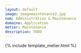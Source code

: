 ```yaml
---
layout: default
image: imagemaintenance2.jpg
nom: Administration & Maintenance
domaine: Application
metier: Maintenance
description: TODO
---
```

{% include template_metier.html %}